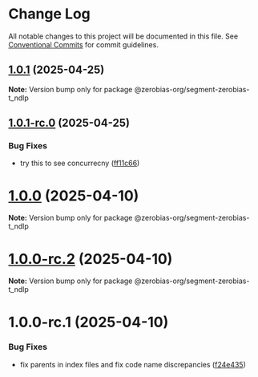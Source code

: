 # Change Log

All notable changes to this project will be documented in this file.
See [Conventional Commits](https://conventionalcommits.org) for commit guidelines.

## [1.0.1](https://github.com/zerobias-org/segment/compare/@zerobias-org/segment-zerobias-t_ndlp@1.0.1-rc.0...@zerobias-org/segment-zerobias-t_ndlp@1.0.1) (2025-04-25)

**Note:** Version bump only for package @zerobias-org/segment-zerobias-t_ndlp





## [1.0.1-rc.0](https://github.com/zerobias-org/segment/compare/@zerobias-org/segment-zerobias-t_ndlp@1.0.0...@zerobias-org/segment-zerobias-t_ndlp@1.0.1-rc.0) (2025-04-25)


### Bug Fixes

* try this to see concurrecny ([ff11c66](https://github.com/zerobias-org/segment/commit/ff11c66d67cb9f185098fd640d4139178d29ae22))





# [1.0.0](https://github.com/zerobias-org/segment/compare/@zerobias-org/segment-zerobias-t_ndlp@1.0.0-rc.2...@zerobias-org/segment-zerobias-t_ndlp@1.0.0) (2025-04-10)

**Note:** Version bump only for package @zerobias-org/segment-zerobias-t_ndlp





# [1.0.0-rc.2](https://github.com/zerobias-org/segment/compare/@zerobias-org/segment-zerobias-t_ndlp@1.0.0-rc.1...@zerobias-org/segment-zerobias-t_ndlp@1.0.0-rc.2) (2025-04-10)

**Note:** Version bump only for package @zerobias-org/segment-zerobias-t_ndlp





# 1.0.0-rc.1 (2025-04-10)


### Bug Fixes

* fix parents in index files and fix code name discrepancies ([f24e435](https://github.com/zerobias-org/segment/commit/f24e4352453caaa05074cc6bb66ee8ed21a4f11d))

